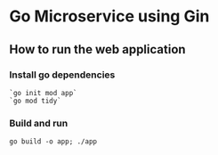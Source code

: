 # Go Microservice using Gin

## How to run the web application

### Install go dependencies

```
`go init mod app`
`go mod tidy`
```

### Build and run

`go build -o app; ./app`
